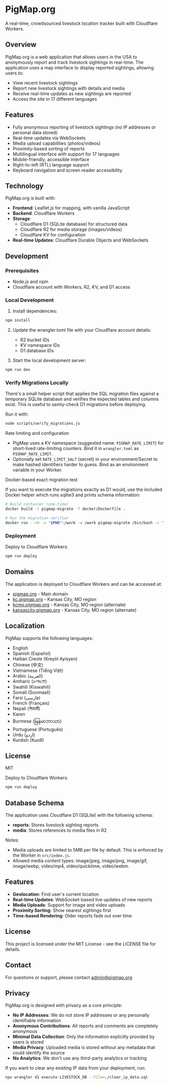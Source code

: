 # PigMap.org

A real-time, crowdsourced livestock location tracker built with Cloudflare Workers.

## Overview

PigMap.org is a web application that allows users in the USA to anonymously report and track livestock sightings in real-time. The application uses a map interface to display reported sightings, allowing users to:

- View recent livestock sightings
- Report new livestock sightings with details and media
- Receive real-time updates as new sightings are reported
- Access the site in 17 different languages

## Features

- Fully anonymous reporting of livestock sightings (no IP addresses or personal data stored)
- Real-time updates via WebSockets
- Media upload capabilities (photos/videos)
- Proximity-based sorting of reports
- Multilingual interface with support for 17 languages
- Mobile-friendly, accessible interface
- Right-to-left (RTL) language support
- Keyboard navigation and screen reader accessibility

## Technology

PigMap.org is built with:

- **Frontend**: Leaflet.js for mapping, with vanilla JavaScript
- **Backend**: Cloudflare Workers
- **Storage**:
  - Cloudflare D1 (SQLite database) for structured data
  - Cloudflare R2 for media storage (images/videos)
  - Cloudflare KV for configuration
- **Real-time Updates**: Cloudflare Durable Objects and WebSockets

## Development

### Prerequisites

- Node.js and npm
- Cloudflare account with Workers, R2, KV, and D1 access

### Local Development

1. Install dependencies:

```bash
npm install
```

2. Update the wrangler.toml file with your Cloudflare account details:
   - R2 bucket IDs
   - KV namespace IDs
   - D1 database IDs

3. Start the local development server:

```bash
npm run dev
```

### Verify Migrations Locally

There's a small helper script that applies the SQL migration files against a temporary SQLite database and verifies the expected tables and columns exist. This is useful to sanity-check D1 migrations before deploying.

Run it with:

```bash
node scripts/verify_migrations.js
```

Rate limiting and configuration

- PigMap uses a KV namespace (suggested name: `PIGMAP_RATE_LIMIT`) for short-lived rate-limiting counters. Bind it in `wrangler.toml` as `PIGMAP_RATE_LIMIT`.
- Optionally set `RATE_LIMIT_SALT` (secret) in your environment/Secret to make hashed identifiers harder to guess. Bind as an environment variable in your Worker.

Docker-based exact migration test

If you want to execute the migrations exactly as D1 would, use the included Docker helper which runs sqlite3 and prints schema information:

```bash
# Build container (one-time)
docker build -t pigmap-migrate -f docker/Dockerfile .

# Run the migration verifier
docker run --rm -v "$PWD":/work -w /work pigmap-migrate /bin/bash -c "./docker/run_migrations.sh"
```

### Deployment

Deploy to Cloudflare Workers:

```bash
npm run deploy
```

## Domains

The application is deployed to Cloudflare Workers and can be accessed at:
- [pigmap.org](https://pigmap.org) - Main domain
- [kc.pigmap.org](https://kc.pigmap.org) - Kansas City, MO region
- [kcmo.pigmap.org](https://kcmo.pigmap.org) - Kansas City, MO region (alternate)
- [kansascity.pigmap.org](https://kansascity.pigmap.org) - Kansas City, MO region (alternate)

## Localization

PigMap supports the following languages:
- English
- Spanish (Español)
- Haitian Creole (Kreyòl Ayisyen)
- Chinese (中文)
- Vietnamese (Tiếng Việt)
- Arabic (العربية)
- Amharic (አማርኛ)
- Swahili (Kiswahili)
- Somali (Soomaali)
- Farsi (فارسی)
- French (Français)
- Nepali (नेपाली)
- Karen
- Burmese (မြန်မာဘာသာ)
- Portuguese (Português)
- Urdu (اردو)
- Kurdish (Kurdî)

## License

MIT

Deploy to Cloudflare Workers:

```bash
npm run deploy
```

## Database Schema

The application uses Cloudflare D1 (SQLite) with the following schema:

- **reports**: Stores livestock sighting reports
- **media**: Stores references to media files in R2

Notes:
- Media uploads are limited to 5MB per file by default. This is enforced by the Worker in `src/index.js`.
- Allowed media content types: image/jpeg, image/png, image/gif, image/webp, video/mp4, video/quicktime, video/webm.

## Features

- **Geolocation**: Find user's current location
- **Real-time Updates**: WebSocket-based live updates of new reports
- **Media Uploads**: Support for image and video uploads
- **Proximity Sorting**: Show nearest sightings first
- **Time-based Rendering**: Older reports fade out over time

## License

This project is licensed under the MIT License - see the LICENSE file for details.

## Contact

For questions or support, please contact [admin@pigmap.org](mailto:admin@pigmap.org)

## Privacy

PigMap.org is designed with privacy as a core principle:

- **No IP Addresses**: We do not store IP addresses or any personally identifiable information
- **Anonymous Contributions**: All reports and comments are completely anonymous
- **Minimal Data Collection**: Only the information explicitly provided by users is stored
- **Media Privacy**: Uploaded media is stored without any metadata that could identify the source
- **No Analytics**: We don't use any third-party analytics or tracking

If you want to clear any existing IP data from your deployment, run:

```bash
npx wrangler d1 execute LIVESTOCK_DB --file=./clear_ip_data.sql
```

